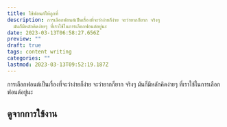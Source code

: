 ```yaml
---
title: ใช้ฟอนต์ให้ถูกที่
description: การเลือกฟอนต์เป็นเรื่องที่จะว่าง่ายก็ง่าย จะว่ายากก็ยาก จริงๆ
  มันก็มีหลักคิดง่ายๆ ที่เราใช้ในการเลือกฟอนต์อยู่นะ
date: 2023-03-13T06:58:27.656Z
preview: ""
draft: true
tags: content writing
categories: ""
lastmod: 2023-03-13T09:52:19.187Z
---
```


การเลือกฟอนต์เป็นเรื่องที่จะว่าง่ายก็ง่าย จะว่ายากก็ยาก จริงๆ มันก็มีหลักคิดง่ายๆ ที่เราใช้ในการเลือกฟอนต์อยู่นะ

## ดูจากการใช้งาน
